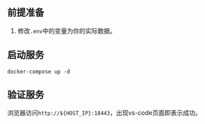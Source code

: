 ## 前提准备

1. 修改`.env`中的变量为你的实际数据。

## 启动服务

```shell
docker-compose up -d
```

## 验证服务

浏览器访问`http://${HOST_IP}:18443`，出现vs-code页面即表示成功。

